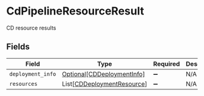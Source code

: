 # CdPipelineResourceResult

CD resource results


## Fields

| Field                                                                     | Type                                                                      | Required                                                                  | Description                                                               |
| ------------------------------------------------------------------------- | ------------------------------------------------------------------------- | ------------------------------------------------------------------------- | ------------------------------------------------------------------------- |
| `deployment_info`                                                         | [Optional[CDDeploymentInfo]](../../models/shared/cddeploymentinfo.md)     | :heavy_minus_sign:                                                        | N/A                                                                       |
| `resources`                                                               | List[[CDDeploymentResource](../../models/shared/cddeploymentresource.md)] | :heavy_minus_sign:                                                        | N/A                                                                       |